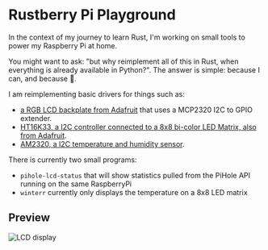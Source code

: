 # Rustberry Pi Playground

In the context of my journey to learn Rust, I'm working on small tools to power my Raspberry Pi at home.

You might want to ask: "but why reimplement all of this in Rust, when everything is already available in Python?".
The answer is simple: because I can, and because :crab:.

I am reimplementing basic drivers for things such as:
* [a RGB LCD backplate from Adafruit](https://www.adafruit.com/product/1110) that uses a MCP2320 I2C to GPIO extender.
* [HT16K33, a I2C controller connected to a 8x8 bi-color LED Matrix, also from Adafruit](https://learn.adafruit.com/adafruit-led-backpack/bi-color-8x8-matrix).
* [AM2320, a I2C temperature and humidity sensor](https://akizukidenshi.com/download/ds/aosong/AM2320.pdf).

There is currently two small programs:
* `pihole-lcd-status` that will show statistics pulled from the PiHole API running on the same RaspberryPi
* `winterr` currently only displays the temperature on a 8x8 LED matrix

## Preview

![LCD display](https://github.com/gferon/rustberrypi-playground/raw/master/lcd.jpg)